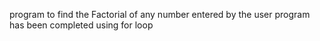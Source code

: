 program to find the Factorial of any number entered by the user
program has been completed using for loop

